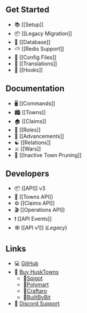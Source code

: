 ## Get Started
* 📚 [[Setup]]
* 📦 [[Legacy Migration]]
* 📁 [[Database]]
* ⛅ [[Redis Support]]
* 📄 [[Config Files]]
* 📝 [[Translations]]
* 🔌 [[Hooks]]

## Documentation
* 🖥️ [[Commands]]
* 🏙️ [[Towns]]
* 🏠 [[Claims]]
* 🔨 [[Roles]]
* 🌟 [[Advancements]]
* ☯️ [[Relations]]
* ⚔️ [[Wars]]
* 🚫 [[Inactive Town Pruning]]

## Developers
* 📦 [[API]] v3
* 🧡 [[Towns API]]
* ⚙️ [[Claims API]]
* 🎬 [[Operations API]]
* ❗ [[API Events]]
* 🕸️ [[API v1]] (*Legacy*)

## Links
* 💻 [GitHub](https://github.com/WiIIiam278/HuskTowns)
* 📂 [Buy HuskTowns](https://www.spigotmc.org/resources/husktowns.92672/)
  * 🛒[Spigot](https://www.spigotmc.org/resources/husktowns.92672/)
  * 🛒[Polymart](https://polymart.org/resource/husktowns.1056)
  * 🛒[Craftaro](https://craftaro.com/marketplace/product/husktowns.622)
  * 🛒[BuiltByBit](https://builtbybit.com/resources/husktowns.34959/)
* 💬 [Discord Support](https://discord.gg/tVYhJfyDWG)
